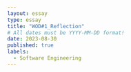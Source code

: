 ```yaml
---
layout: essay
type: essay
title: "WOD#1_Reflection"
# All dates must be YYYY-MM-DD format!
date: 2023-08-30
published: true
labels:
  - Software Engineering
---
```

